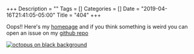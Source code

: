 +++
Description = ""
Tags = []
Categories = []
Date = "2019-04-16T21:41:05-05:00"
Title = "404"
+++

Oops!! Here's my [homepage](https://jasik.xyz) and if you think something is weird you can open an issue on my [github repo](https://github.com/jasikpark/jasik-xyz/issues/new)

[![octopus on black background](/uploads/cool-octopus.jpg)](https://unsplash.com/photos/i54owgDjXeY)

